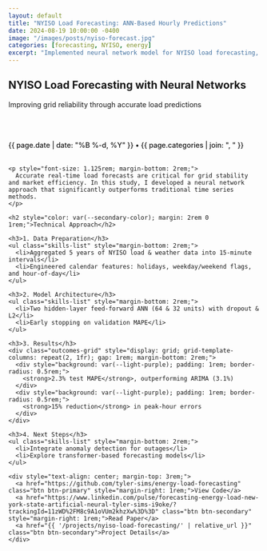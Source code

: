 ```yaml
---
layout: default
title: "NYISO Load Forecasting: ANN-Based Hourly Predictions"
date: 2024-08-19 10:00:00 -0400
image: "/images/posts/nyiso-forecast.jpg"
categories: [forecasting, NYISO, energy]
excerpt: "Implemented neural network model for NYISO load forecasting, achieving 2.3% MAPE and outperforming traditional ARIMA by 0.8%."
---
```


<section class="page-header">
  <h1>NYISO Load Forecasting with Neural Networks</h1>
  <p>Improving grid reliability through accurate load predictions</p>
</section>

<article class="container" style="max-width: 800px; margin: 4rem auto;">
  <div class="blog-post">
    <div class="post-meta" style="margin-bottom: 2rem; color: var(--primary-color); font-weight: 500;">
      {{ page.date | date: "%B %-d, %Y" }} • {{ page.categories | join: ", " }}
    </div>

    <p style="font-size: 1.125rem; margin-bottom: 2rem;">
      Accurate real-time load forecasts are critical for grid stability and market efficiency. In this study, I developed a neural network approach that significantly outperforms traditional time series methods.
    </p>

    <h2 style="color: var(--secondary-color); margin: 2rem 0 1rem;">Technical Approach</h2>

    <h3>1. Data Preparation</h3>
    <ul class="skills-list" style="margin-bottom: 2rem;">
      <li>Aggregated 5 years of NYISO load & weather data into 15‑minute intervals</li>
      <li>Engineered calendar features: holidays, weekday/weekend flags, and hour-of-day</li>
    </ul>

    <h3>2. Model Architecture</h3>
    <ul class="skills-list" style="margin-bottom: 2rem;">
      <li>Two hidden-layer feed-forward ANN (64 & 32 units) with dropout & L2</li>
      <li>Early stopping on validation MAPE</li>
    </ul>

    <h3>3. Results</h3>
    <div class="outcomes-grid" style="display: grid; grid-template-columns: repeat(2, 1fr); gap: 1rem; margin-bottom: 2rem;">
      <div style="background: var(--light-purple); padding: 1rem; border-radius: 0.5rem;">
        <strong>2.3% test MAPE</strong>, outperforming ARIMA (3.1%)
      </div>
      <div style="background: var(--light-purple); padding: 1rem; border-radius: 0.5rem;">
        <strong>15% reduction</strong> in peak-hour errors
      </div>
    </div>

    <h3>4. Next Steps</h3>
    <ul class="skills-list" style="margin-bottom: 2rem;">
      <li>Integrate anomaly detection for outages</li>
      <li>Explore transformer-based forecasting models</li>
    </ul>

    <div style="text-align: center; margin-top: 3rem;">
      <a href="https://github.com/tyler-sims/energy-load-forecasting" class="btn btn-primary" style="margin-right: 1rem;">View Code</a>
      <a href="https://www.linkedin.com/pulse/forecasting-energy-load-new-york-state-artificial-neural-tyler-sims-i9oke/?trackingId=11zWD%2FM8c9A1oVUm2khzXw%3D%3D" class="btn btn-secondary" style="margin-right: 1rem;">Read Paper</a>
      <a href="{{ '/projects/nyiso-load-forecasting/' | relative_url }}" class="btn btn-secondary">Project Details</a>
    </div>
  </div>
</article>